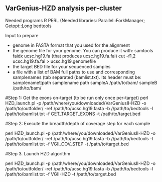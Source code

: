 VarGenius-HZD analysis per-cluster
----------------------------------------

Needed programs
R
PERL (Needed libraries: Parallel::ForkManager; Getopt::Long
bedtools

Input to prepare

- genome in FASTA format that you used for the alignment
- the genome file for your genome. You can produce it with:
	samtools faidx ucsc.hg19.fa (that produces ucsc.hg19.fa.fai)
	cut -f1,2  ucsc.hg19.fa.fai > ucsc.hg19.genomefile
- the target BED file for your sequenced samples
- a file with a list of BAM full paths to use and corresponding samplenames (tab separated (bamlist.txt). Its header must be: samplename\tpath
	samplename	path
	sampleA	/path/to/bam/
	sampleB	/path/to/bam/

#Step 1: Get the exons on-target (to be run only once per-target)
perl HZD_launch.pl -p /path/where/you/downloaded/VarGeniusII-HZD -o /path/to/outfolder/ -ref /path/to/ucsc.hg19.fasta -b //path/to/bedtools -l /path/to/bamlist.txt -f GET_TARGET_EXONS -t /path/to/target.bed

#Step 2:  Execute the breadth/depth of coverage step for each sample

perl HZD_launch.pl -p /path/where/you/downloaded/VarGeniusII-HZD -o /path/to/outfolder/ -ref /path/to/ucsc.hg19.fasta -b //path/to/bedtools -l /path/to/bamlist.txt -f VGII_COV_STEP -t /path/to/target.bed

#Step 3. Launch HZD algorithm

perl HZD_launch.pl -p /path/where/you/downloaded/VarGeniusII-HZD -o /path/to/outfolder/ -ref /path/to/ucsc.hg19.fasta -b //path/to/bedtools -l /path/to/bamlist.txt -f VGII-HZD -t /path/to/target.bed



